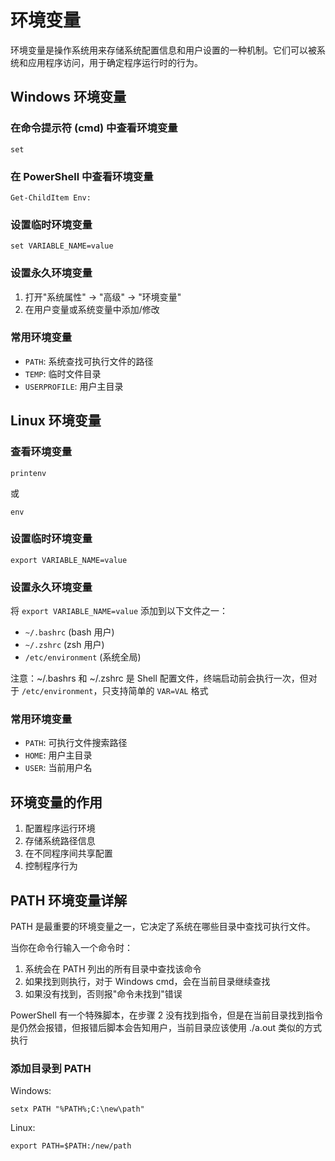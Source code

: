 # 环境变量

环境变量是操作系统用来存储系统配置信息和用户设置的一种机制。它们可以被系统和应用程序访问，用于确定程序运行时的行为。

## Windows 环境变量

### 在命令提示符 (cmd) 中查看环境变量

```
set
```

### 在 PowerShell 中查看环境变量

```
Get-ChildItem Env:
```

### 设置临时环境变量

```
set VARIABLE_NAME=value
```

### 设置永久环境变量

1. 打开"系统属性" → "高级" → "环境变量"
2. 在用户变量或系统变量中添加/修改

### 常用环境变量

- `PATH`: 系统查找可执行文件的路径
- `TEMP`: 临时文件目录
- `USERPROFILE`: 用户主目录

## Linux 环境变量

### 查看环境变量

```
printenv
```

或

```
env
```

### 设置临时环境变量

```
export VARIABLE_NAME=value
```

### 设置永久环境变量

将 `export VARIABLE_NAME=value` 添加到以下文件之一：

- `~/.bashrc` (bash 用户)
- `~/.zshrc` (zsh 用户)
- `/etc/environment` (系统全局)

注意：~/.bashrs 和 ~/.zshrc 是 Shell 配置文件，终端启动前会执行一次，但对于 `/etc/environment`，只支持简单的 `VAR=VAL` 格式

### 常用环境变量

- `PATH`: 可执行文件搜索路径
- `HOME`: 用户主目录
- `USER`: 当前用户名

## 环境变量的作用

1. 配置程序运行环境
2. 存储系统路径信息
3. 在不同程序间共享配置
4. 控制程序行为

## PATH 环境变量详解

PATH 是最重要的环境变量之一，它决定了系统在哪些目录中查找可执行文件。

当你在命令行输入一个命令时：

1. 系统会在 PATH 列出的所有目录中查找该命令
2. 如果找到则执行，对于 Windows cmd，会在当前目录继续查找
3. 如果没有找到，否则报"命令未找到"错误

PowerShell 有一个特殊脚本，在步骤 2 没有找到指令，但是在当前目录找到指令是仍然会报错，但报错后脚本会告知用户，当前目录应该使用 ./a.out 类似的方式执行

### 添加目录到 PATH

Windows:

```
setx PATH "%PATH%;C:\new\path"
```

Linux:

```
export PATH=$PATH:/new/path
```
